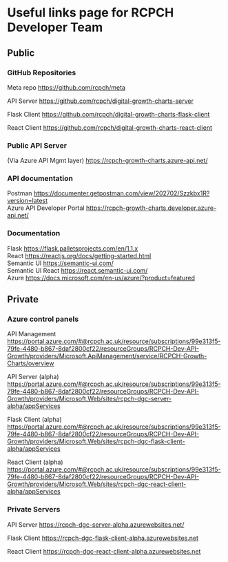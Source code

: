 # Useful links page for RCPCH Developer Team

## Public

### GitHub Repositories

Meta repo <https://github.com/rcpch/meta>

API Server https://github.com/rcpch/digital-growth-charts-server

Flask Client <https://github.com/rcpch/digital-growth-charts-flask-client>

React Client https://github.com/rcpch/digital-growth-charts-react-client

### Public API Server

(Via Azure API Mgmt layer) https://rcpch-growth-charts.azure-api.net/

### API documentation

Postman https://documenter.getpostman.com/view/202702/Szzkbx1R?version=latest  
Azure API Developer Portal https://rcpch-growth-charts.developer.azure-api.net/

### Documentation

Flask https://flask.palletsprojects.com/en/1.1.x  
React https://reactjs.org/docs/getting-started.html  
Semantic UI https://semantic-ui.com/  
Semantic UI React https://react.semantic-ui.com/  
Azure https://docs.microsoft.com/en-us/azure/?product=featured

## Private

### Azure control panels

API Management https://portal.azure.com/#@rcpch.ac.uk/resource/subscriptions/99e313f5-79fe-4480-b867-8daf2800cf22/resourceGroups/RCPCH-Dev-API-Growth/providers/Microsoft.ApiManagement/service/RCPCH-Growth-Charts/overview

API Server (alpha) https://portal.azure.com/#@rcpch.ac.uk/resource/subscriptions/99e313f5-79fe-4480-b867-8daf2800cf22/resourceGroups/RCPCH-Dev-API-Growth/providers/Microsoft.Web/sites/rcpch-dgc-server-alpha/appServices

Flask Client (alpha) <https://portal.azure.com/#@rcpch.ac.uk/resource/subscriptions/99e313f5-79fe-4480-b867-8daf2800cf22/resourceGroups/RCPCH-Dev-API-Growth/providers/Microsoft.Web/sites/rcpch-dgc-flask-client-alpha/appServices>

React Client (alpha) https://portal.azure.com/#@rcpch.ac.uk/resource/subscriptions/99e313f5-79fe-4480-b867-8daf2800cf22/resourceGroups/RCPCH-Dev-API-Growth/providers/Microsoft.Web/sites/rcpch-dgc-react-client-alpha/appServices

### Private Servers

API Server https://rcpch-dgc-server-alpha.azurewebsites.net/

Flask Client https://rcpch-dgc-flask-client-alpha.azurewebsites.net

React Client https://rcpch-dgc-react-client-alpha.azurewebsites.net
